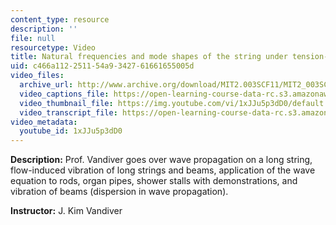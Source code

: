```yaml
---
content_type: resource
description: ''
file: null
resourcetype: Video
title: Natural frequencies and mode shapes of the string under tension-with demonstration
uid: c466a112-2511-54a9-3427-61661655005d
video_files:
  archive_url: http://www.archive.org/download/MIT2.003SCF11/MIT2_003SCF11_lec27_300k.mp4
  video_captions_file: https://open-learning-course-data-rc.s3.amazonaws.com/2-003sc-engineering-dynamics-fall-2011/490d44ef446a5b8eacd7bca3371cf1f2_1xJJu5p3dD0.vtt
  video_thumbnail_file: https://img.youtube.com/vi/1xJJu5p3dD0/default.jpg
  video_transcript_file: https://open-learning-course-data-rc.s3.amazonaws.com/2-003sc-engineering-dynamics-fall-2011/8c873c637bc2bfa20c110650ce9b0a0c_1xJJu5p3dD0.pdf
video_metadata:
  youtube_id: 1xJJu5p3dD0
---
```


**Description:** Prof. Vandiver goes over wave propagation on a long string, flow-induced vibration of long strings and beams, application of the wave equation to rods, organ pipes, shower stalls with demonstrations, and vibration of beams (dispersion in wave propagation).

**Instructor:** J. Kim Vandiver